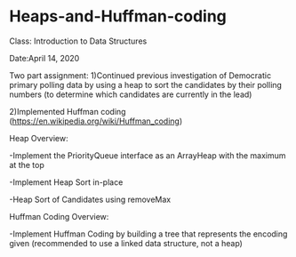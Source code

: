 # Heaps-and-Huffman-coding

Class: Introduction to Data Structures

Date:April 14, 2020

Two part assignment:
1)Continued previous investigation of Democratic primary polling data by using a heap to sort the candidates by their polling numbers (to determine which candidates are currently in the lead)

2)Implemented Huffman coding
(https://en.wikipedia.org/wiki/Huffman_coding)

Heap Overview:

-Implement the PriorityQueue interface as an ArrayHeap with the maximum at the top

-Implement Heap Sort in-place

-Heap Sort of Candidates using removeMax

Huffman Coding Overview:

-Implement Huffman Coding by building a tree that represents the encoding given (recommended to use a linked data structure, not a heap)
